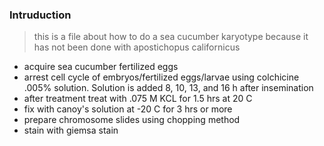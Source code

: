 ### Intruduction
> this is a file about how to do a sea cucumber karyotype because it has not been done with apostichopus californicus 

* acquire sea cucumber fertilized eggs
* arrest cell cycle of embryos/fertilized eggs/larvae using colchicine .005% solution. Solution is added 8, 10, 13, and 16 h after insemination
* after treatment treat with .075 M KCL for 1.5 hrs at 20 C
* fix with canoy's solution at -20 C for 3 hrs or more
* prepare chromosome slides using chopping method
* stain with giemsa stain  
